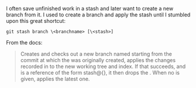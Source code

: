 I often save unfinished work in a stash and later want to create a new branch from it.  I used to create a branch and apply the stash until I stumbled upon this great shortcut:

    git stash branch \<branchname> [\<stash>]
    
From the docs:

>Creates and checks out a new branch named <branchname> starting from the commit at which the <stash> was originally created, applies the changes recorded in <stash> to the new working tree and index. If that succeeds, and <stash> is a reference of the form stash@{<revision>}, it then drops the <stash>. When no <stash> is given, applies the latest one.
